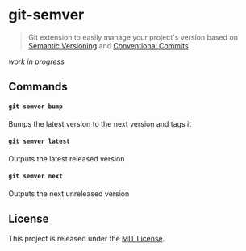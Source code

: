 # git-semver

> Git extension to easily manage your project's version based on [Semantic Versioning][semver] and [Conventional Commits][conventional-commits]

_work in progress_

## Commands

#### `git semver bump`

Bumps the latest version to the next version and tags it

#### `git semver latest`

Outputs the latest released version

#### `git semver next`

Outputs the next unreleased version

## License

This project is released under the [MIT License](LICENSE).

[conventional-commits]: https://www.conventionalcommits.org/en/v1.0.0/
[semver]: https://semver.org